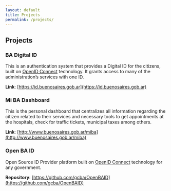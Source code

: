 ```yaml
---
layout: default
title: Projects
permalink: /projects/
---
```


## Projects

### BA Digital ID

This is an authentication system that provides a Digital ID for the citizens, built on [OpenID Connect](https://openid.net/connect/) technology. It grants access to many of the administration’s services with one ID.

**Link**: [https://id.buenosaires.gob.ar](https://id.buenosaires.gob.ar)

### Mi BA Dashboard

This is the personal dashboard that centralizes all information regarding the citizen related to their services and necessary tools to get appointments at the hospitals, check for traffic tickets, municipal taxes among others.

**Link**: [http://www.buenosaires.gob.ar/miba](http://www.buenosaires.gob.ar/miba)

### Open BA ID

Open Source ID Provider platform built on [OpenID Connect](https://openid.net/connect/) technology for any government.

**Repository**: [https://github.com/gcba/OpenBAID](https://github.com/gcba/OpenBAID)